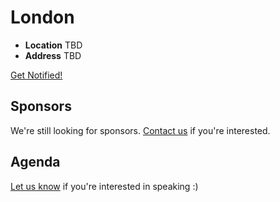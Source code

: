 # London

* **Location** TBD
* **Address** TBD

<a class="button" href="https://docs.google.com/a/linuxfoundation.org/forms/d/1ETIVWt3BVDo4MCqMcHQ6xcjOU1ZWa6_wYGGzrdw16I0/viewform">Get Notified!</a>

## Sponsors

We're still looking for sponsors. <a href="mailto:tbenzies@linuxfoundation.org?subject=Node.js%20Live%20Sponsorship">Contact us</a> if you're interested.

## Agenda

[Let us know](https://github.com/nodejs/live.nodejs.org#interested-in-speaking) 
if you're interested in speaking :)